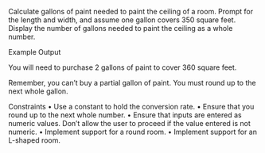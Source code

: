 Calculate gallons of paint needed to paint the ceiling of a
room. Prompt for the length and width, and assume one
gallon covers 350 square feet. Display the number of gallons
needed to paint the ceiling as a whole number.

Example Output

You will need to purchase 2 gallons of paint to cover 360 square feet.

Remember, you can’t buy a partial gallon of paint. You must round up to the next whole gallon.

Constraints
• Use a constant to hold the conversion rate.
• Ensure that you round up to the next whole number.
• Ensure that inputs are entered as numeric values. Don’t allow the user to proceed if the value entered is not numeric.
• Implement support for a round room.
• Implement support for an L-shaped room.